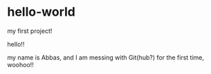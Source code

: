 # hello-world
my first project!


hello!!

my name is Abbas, and I am messing with Git(hub?) for the first time, woohoo!! 
